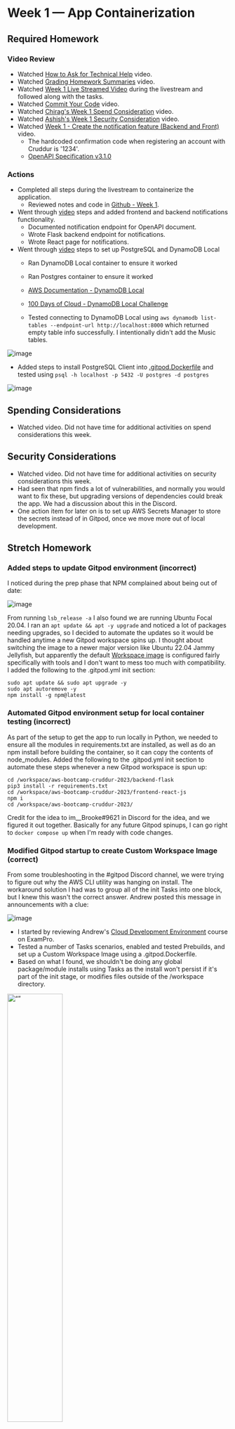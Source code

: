 # Week 1 — App Containerization

## Required Homework

### Video Review

* Watched [How to Ask for Technical Help](https://youtu.be/tDPqmwKMP7Y) video.
* Watched [Grading Homework Summaries](https://youtu.be/FKAScachFgk) video.
* Watched [Week 1 Live Streamed Video](https://www.youtube.com/live/zJnNe5Nv4tE?feature=share) during the livestream and followed along with the tasks.
* Watched [Commit Your Code](https://youtu.be/b-idMgFFcpg) video.
* Watched [Chirag's Week 1 Spend Consideration](https://youtu.be/OAMHu1NiYoI) video.
* Watched [Ashish's Week 1 Security Consideration](https://youtu.be/OjZz4D0B-cA) video.
* Watched [Week 1 - Create the notification feature (Backend and Front)](https://youtu.be/k-_o0cCpksk) video.
  * The hardcoded confirmation code when registering an account with Cruddur is '1234'.
  * [OpenAPI Specification v3.1.0](https://spec.openapis.org/oas/v3.1.0)

### Actions

* Completed all steps during the livestream to containerize the application.
  * Reviewed notes and code in [Github - Week 1](https://github.com/omenking/aws-bootcamp-cruddur-2023/blob/week-1/journal/week1.md).
* Went through [video](https://youtu.be/k-_o0cCpksk) steps and added frontend and backend notifications functionality.
  * Documented notification endpoint for OpenAPI document.
  * Wrote Flask backend endpoint for notifications.
  * Wrote React page for notifications. 
* Went through [video](https://youtu.be/CbQNMaa6zTg) steps to set up PostgreSQL and DynamoDB Local
  * Ran DynamoDB Local container to ensure it worked
  * Ran Postgres container to ensure it worked  
  * [AWS Documentation - DynamoDB Local](https://docs.aws.amazon.com/amazondynamodb/latest/developerguide/DynamoDBLocal.DownloadingAndRunning.html)
  * [100 Days of Cloud - DynamoDB Local Challenge](https://github.com/100DaysofCloud/challenge-dynamodb-local)

  * Tested connecting to DynamoDB Local using ```aws dynamodb list-tables --endpoint-url http://localhost:8000``` which returned empty table info successfully.  I intentionally didn't add the Music tables.
 
![image](../_docs/assets/week1/DynamoDBTest.png)  

  * Added steps to install PostgreSQL Client into [.gitpod.Dockerfile](../.gitpod.Dockerfile) and tested using ```psql -h localhost -p 5432 -U postgres -d postgres```
 
![image](../_docs/assets/week1/PostgresClientTest.png)

## Spending Considerations
* Watched video.  Did not have time for additional activities on spend considerations this week.

## Security Considerations
* Watched video.  Did not have time for additional activities on security considerations this week.
* Had seen that npm finds a lot of vulnerabilities, and normally you would want to fix these, but upgrading versions of dependencies could break the app.  We had a discussion about this in the Discord.
* One action item for later on is to set up AWS Secrets Manager to store the secrets instead of in Gitpod, once we move more out of local development.

## Stretch Homework

### Added steps to update Gitpod environment (incorrect)

I noticed during the prep phase that NPM complained about being out of date:

![image](../_docs/assets/week1/NPM_Update.png)

From running ```lsb_release -a``` I also found we are running Ubuntu Focal 20.04.  I ran an ```apt update && apt -y upgrade``` and noticed a lot of packages needing upgrades, so I decided to automate the updates so it would be handled anytime a new Gitpod workspace spins up.  I thought about switching the image to a newer major version like Ubuntu 22.04 Jammy Jellyfish, but apparently the default [Workspace image](https://www.gitpod.io/docs/configure/workspaces/workspace-image) is configured fairly specifically with tools and I don't want to mess too much with compatibility.  I added the following to the .gitpod.yml init section:

```
sudo apt update && sudo apt upgrade -y
sudo apt autoremove -y    
npm install -g npm@latest      
```

### Automated Gitpod environment setup for local container testing (incorrect)

As part of the setup to get the app to run locally in Python, we needed to ensure all the modules in requirements.txt are installed, as well as do an npm install before building the container, so it can copy the contents of node_modules.
Added the following to the .gitpod.yml init section to automate these steps whenever a new Gitpod workspace is spun up:

```
cd /workspace/aws-bootcamp-cruddur-2023/backend-flask
pip3 install -r requirements.txt
cd /workspace/aws-bootcamp-cruddur-2023/frontend-react-js
npm i
cd /workspace/aws-bootcamp-cruddur-2023/     
```
Credit for the idea to im__Brooke#9621 in Discord for the idea, and we figured it out together.
Basically for any future Gitpod spinups, I can go right to ```docker compose up``` when I'm ready with code changes.

### Modified Gitpod startup to create Custom Workspace Image (correct)

From some troubleshooting in the #gitpod Discord channel, we were trying to figure out why the AWS CLI utility was hanging on install.  The workaround solution I had was to group all of the init Tasks into one block, but I knew this wasn't the correct answer.  Andrew posted this message in announcements with a clue:

![image](../_docs/assets/week1/GitpodAnnouncementHint.png)

* I started by reviewing Andrew's [Cloud Development Environment](https://www.exampro.co/exp-cde-01) course on ExamPro.
* Tested a number of Tasks scenarios, enabled and tested Prebuilds, and set up a Custom Workspace Image using a .gitpod.Dockerfile.
* Based on what I found, we shouldn't be doing any global package/module installs using Tasks as the install won't persist if it's part of the init stage, or modifies files outside of the /workspace directory.

<img src="../_docs/assets/week1/10hourslater.jpg" alt= “” width="50%" height="50%">

No seriously. I spent 10 hours on Tuesday Feb 21, 2023 researching and testing scenarios in Gitpod, writing an article up, revising, etc.

* Wrote up [an article](https://www.linuxtek.ca/2023/02/21/diving-deeper-gitpod-cloud-development-environment/) detailing everything I had found.
* Asked some questions in the Gitpod Discord, and got some feedback to fix up the article.

So now the Gitpod Workspace builds a custom image based on the referenced [.gitpod.Dockerfile](../.gitpod.Dockerfile).  There are still some commands I left in .gitpod.yml to initialize things to get ready to run a ```docker compose up```, and this runs as part of Prebuild.

Also added a bunch of extensions to automatically get added to Gitpod VS Code Browser.  Will continue to add to these:

```
vscode:
  extensions:
    - 42Crunch.vscode-openapi
    - ms-azuretools.vscode-docker
    - ms-python.python
    - hashicorp.terraform
    - redhat.ansible
    - redhat.vscode-yaml
    - amazonwebservices.aws-toolkit-vscode
```

### Cleaned up DynamoDB Location for Local Environment

Noticed a ```docker/dynamodb/shared-local-instance.db``` file getting created when I did a ```docker compose up``` with DynamoDB and PostgreSQL configured.  From researching, found [this doc](https://docs.aws.amazon.com/amazondynamodb/latest/developerguide/DynamoDBLocal.UsageNotes.html) that explains this is created if the -shareDb option is used (which we are).  I didn't want the database to get committed to the repo, so added the directory to a .gitignore file in the root repo directory.  I researched changing the local directory but as long as it only builds on test, and doesn't get committed, it's not a problem.

Rewatched the video for DynamoDB/Postgres and Andrew had done this as well (I found out afterwards).

Asked during office hours about where the database files are stored for PostgreSQL.  One of the students (credit to him) explained how the volumes location for db maps.  Looking at the Docker extension in VS Code, we can go to **Volumes > aws-bootcamp-cruddur-2023_db**, right click and Inspect.  We can see that it maps to:

```
{
    "CreatedAt": "2023-02-25T16:12:13Z",
    "Driver": "local",
    "Labels": {
        "com.docker.compose.project": "aws-bootcamp-cruddur-2023",
        "com.docker.compose.version": "2.16.0",
        "com.docker.compose.volume": "db"
    },
    "Mountpoint": "/workspace/.docker-root/volumes/aws-bootcamp-cruddur-2023_db/_data",
    "Name": "aws-bootcamp-cruddur-2023_db",
    "Options": null,
    "Scope": "local"
}
```

From this, we can see the mountpoint for volume db, and checking that location, we can see the postgres files:

![image](../_docs/assets/week1/DockerVolumePostgres.png)

### Rebuilt Docker containers using multi-stage to reduce size (in-progress).

Ran a ```docker compose build``` to do a build of the completed code.  Checking ```docker image ls```, we can see the sizes here:

```
REPOSITORY                                    TAG         IMAGE ID       CREATED              SIZE
aws-bootcamp-cruddur-2023-backend-flask       latest      f0cd21ad8c9e   5 seconds ago        129MB
aws-bootcamp-cruddur-2023-frontend-react-js   latest      cd4f459743fe   11 minutes ago       1.19GB
postgres                                      13-alpine   55f14697b527   13 days ago          238MB
amazon/dynamodb-local                         latest      904626f640dc   3 weeks ago          499MB
```

* Ran a ```docker image prune -a``` to clear all stored images and start fresh.
* Read through [Docker Docs](https://docs.docker.com/build/building/multi-stage/) on multi-stage builds to understand how they work.
* Read through [this article](https://mherman.org/blog/dockerizing-a-react-app/) on Dockerizing a React app.
* Read through [100 Days of Cloud Article](http://100daysofdevops.com/use-multi-stage-builds-with-dockerfile/) on Multi-Stage builds.
* Added .dockerignore file to speed up build process and not send some files to Docker daemon.
* Created new Dockerfiles for Frontend and Backend called Dockerfile.prod to use multi-stage called Dockerfile.prod
* Created new docker-compose-prod file to trigger building multi-stage.
* Ran ```docker compose -f docker-compose-prod.yml build``` to specify the production Docker Compose Build.
* Ran ```docker compose -f docker-compose-prod.yml up``` to bring up the containers.
* Tested to ensure app starts properly and I can access frontend and backend.  Appears to work properly, didn't see any errors on startup.

Checked Multi-Stage image size:

```
REPOSITORY                                    TAG         IMAGE ID       CREATED          SIZE
aws-bootcamp-cruddur-2023-backend-flask       latest      5aa1a9e73e3d   4 minutes ago    129MB
aws-bootcamp-cruddur-2023-frontend-react-js   latest      d6b500db3a84   10 minutes ago   632MB
postgres                                      13-alpine   55f14697b527   13 days ago      238MB
amazon/dynamodb-local                         latest      904626f640dc   3 weeks ago      499MB
```

Appears that only frontend image was significantly reduced in size.

**Note:**  There is a problem with the multi-stage build to correct.  It works properly with a ```docker compose up``` but when built and launched in EC2, it cannot find critical files.  Will investigate further.

### Implemented Health Checks in Frontend and Backend

* Read through [Docker Documentation](https://docs.docker.com/compose/compose-file/compose-file-v3/) on Docker Compose v3 healthchecks.
* Added a healthcheck block into both the normal and production docker-compose files to test the frontend (3000) and backend (4567) ports.
* Used the API URL to ensure an HTTP 200 as going directly to the backend gets a 404
* Healthcheck example:

```
    healthcheck:
      test: ["CMD", "curl", "-f", "http://localhost:4567/api/activities/home"]
      interval: 1m30s
      timeout: 30s
      retries: 5
      start_period: 30s
```

* After running a ```docker compose up```, and checking the running containers with ```docker ps```, it now shows a health check as healthy after the start period (30 seconds).
* Note that I didn't add a health check to the Postgres or DynamoDB containers, as we are only using them for local testing.  
* Also, had [found](https://stackoverflow.com/questions/70535330/dynamodb-local-web-shell-does-not-load) from helping another student that DynamoDB Local Web Shell was deprecated with version 1.16.X and is not available any longer from 1.17.X to latest.
* Found that the backend container wouldn't start health check properly.  From researching, found [this comment](https://github.com/caprover/caprover/issues/844#issuecomment-702618580) indicating Alpine doesn't include curl by default.
* Tried switching to use wget, but had the same problem.  Instead, added a RUN step to both containers to run an apt update and install/update curl.  
* For my production Alpine build, I added ```RUN apk --no-cache add curl``` instead to install curl.
* After a rebuild and bringing up the containers, they both show healthy after the start period:

![image](../_docs/assets/week1/HealthCheckSuccess.png)

### Pushed images to Docker Hub

* Reviewed Docker documentation on [docker compose push](https://docs.docker.com/engine/reference/commandline/compose_push/).
* Created new Docker Hub account.
* Modified docker-compose-prod.yml to push to DockerHub.
* Reviewed Docker documentation on [docker login](https://docs.docker.com/engine/reference/commandline/login/).
* Added variables to Gitpod DOCKER_USERNAME and DOCKER_PASSWORD using ```gp env```.
* Added command to .gitpod.yml to perform Docker login on workspace startup using these environment variables.
* Restarted Gitpod environment and tested, and it does work with a bit of a warning:

![image](../_docs/assets/week1/DockerLogin.png)

* Moving passwords and sensitive credentials to AWS Secrets Manager or Hashicorp Vault will be a later goal.
* Tested build and push to Docker Hub:

```
docker compose -f docker-compose-prod.yml up
docker compose -f docker-compose-prod.yml build
docker compose -f docker-compose-prod.yml push
```

* Push appears to have been successful:

![image](../_docs/assets/week1/DockerPushOK.png)

* Checking Docker Hub, images are present:

![image](../_docs/assets/week1/DockerHubOK.png)

### Launch Images on EC2

Now that the images are built and stored in Docker Hub, I tried a quick test to see if I could get them to pull down and launch on an EC2 instance.

* Created a Key Pair, importing my local workstation public key.
* Checked the AMI Marketplace for an image that already had Docker installed.  
* Chose the **Amazon ECS-Optimized Amazon Linux 2 (AL2) x86_64 AMI** image - AMI ID# ami-05e7fa5a3b6085a75.
* Used a t2.micro instance which is Free Tier eligible.
* Created a security group to allow SSH traffic, as well as TCP traffic on port 3000 and 4567 so I could access the frontend and backend over the internet:

![image](../_docs/assets/week1/DockerTestSG.png)

* Once the instance was up, I logged in as ec2-user (default Amazon 2 username) using my SSH key pair.
* Confirmed Docker was installed by default:

```
[ec2-user@ip-172-31-54-255 ~]$ docker --version
Docker version 20.10.17, build 100c701
```

* To test that the images can run without any of the Gitpod workspace requirements, I first pulled down the images using [docker pull](https://docs.docker.com/engine/reference/commandline/pull/):

```
docker login -u <redacted>
docker image pull linuxtekca/cruddur-frontend:latest
docker image pull linuxtekca/cruddur-backend:latest
docker image ls
sudo yum install -y vim
```

* To run the frontend and backend images manually, I used the following from a previous step as a shell script:

```
#!/bin/bash
docker run --rm -p 3000:3000 -d -e FRONTEND_URL='*' -e BACKEND_URL='*' linuxtekca/cruddur-frontend:latest
docker run --rm -p 4567:4567 -d -e FRONTEND_URL='*' -e BACKEND_URL='*' linuxtekca/cruddur-backend:latest
```

* **Note:** This threw errors when running my production multi-stage build, but worked properly when testing the normally build "dev" images.  Will have to investigate.

* Properly launched cruddur-frontend-dev and cruddur-backend-dev images:

![image](../_docs/assets/week1/CruddurFrontendEC2.png)

![image](../_docs/assets/week1/CruddurBackendEC2.png)


## Publications

* [AWS Cloud Project Bootcamp – Week 1: Unofficial Homework Guide](https://www.linuxtek.ca/2023/02/18/aws-cloud-project-bootcamp-week-1-unofficial-homework-guide/)
* [Diving Deeper – Gitpod Cloud Development Environment](https://www.linuxtek.ca/2023/02/21/diving-deeper-gitpod-cloud-development-environment/)
